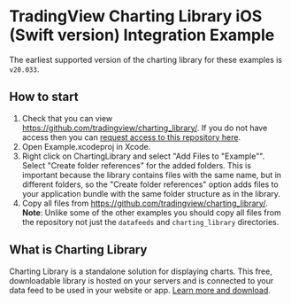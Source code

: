 # TradingView Charting Library iOS (Swift version) Integration Example

The earliest supported version of the charting library for these examples is `v20.033`.

## How to start

1. Check that you can view https://github.com/tradingview/charting_library/. If you do not have access then you can [request access to this repository here](https://www.tradingview.com/HTML5-stock-forex-bitcoin-charting-library/).
1. Open Example.xcodeproj in Xcode.
1. Right click on ChartingLibrary and select "Add Files to "Example"". Select "Create folder references" for the added folders. This is important because the library contains files with the same name, but in different folders, so the "Create folder references" option adds files to your application bundle with the same folder structure as in the library.
1. Copy all files from https://github.com/tradingview/charting_library/. **Note**: Unlike some of the other examples you should copy all files from the repository not just the `datafeeds` and `charting_library` directories.

## What is Charting Library

Charting Library is a standalone solution for displaying charts. This free, downloadable library is hosted on your servers and is connected to your data feed to be used in your website or app. [Learn more and download](https://www.tradingview.com/HTML5-stock-forex-bitcoin-charting-library/).


